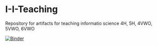 # I-I-Teaching
Repository for artifacts for teaching informatio science 4H, 5H, 4VWO, 5VWO, 6VWO 

[![Binder](https://mybinder.org/badge_logo.svg)](https://mybinder.org/v2/gh/dazzlefish/I-I-Teaching/master)
